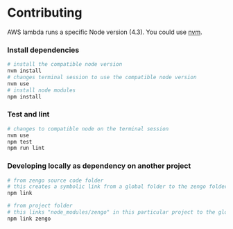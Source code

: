 # Contributing

AWS lambda runs a specific Node version (4.3). You could use [nvm](https://github.com/creationix/nvm).

### Install dependencies

```bash
# install the compatible node version
nvm install
# changes terminal session to use the compatible node version
nvm use
# install node modules
npm install
```

### Test and lint

```bash
# changes to compatible node on the terminal session
nvm use
npm test
npm run lint
```

### Developing locally as dependency on another project

```bash
# from zengo source code folder
# this creates a symbolic link from a global folder to the zengo folder
npm link

# from project folder
# this links "node_modules/zengo" in this particular project to the global folder, so that "require" calls looking for zengo wind up loading it from your development folder
npm link zengo
```
